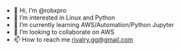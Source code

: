 - 👋 Hi, I’m @robxpro
- 👀 I’m interested in Linux and Python
- 🌱 I’m currently learning AWS/Automation/Python Jupyter
- 💞️ I’m looking to collaborate on AWS
- 📫 How to reach me rivalry.gg@gmail.com

<!---
robxpro/robxpro is a ✨ special ✨ repository because its `README.md` (this file) appears on your GitHub profile.
You can click the Preview link to take a look at your changes.
--->
